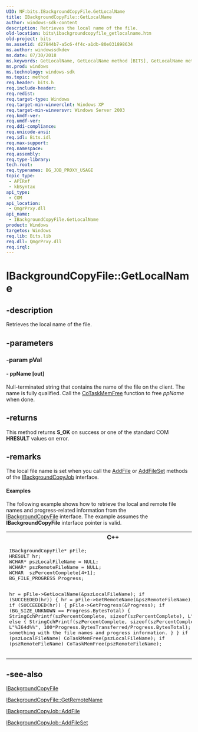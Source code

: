 ```yaml
---
UID: NF:bits.IBackgroundCopyFile.GetLocalName
title: IBackgroundCopyFile::GetLocalName
author: windows-sdk-content
description: Retrieves the local name of the file.
old-location: bits\ibackgroundcopyfile_getlocalname.htm
old-project: bits
ms.assetid: d27844b7-a5c6-4f4c-a1db-80e031898634
ms.author: windowssdkdev
ms.date: 07/30/2018
ms.keywords: GetLocalName, GetLocalName method [BITS], GetLocalName method [BITS],IBackgroundCopyFile interface, IBackgroundCopyFile interface [BITS],GetLocalName method, IBackgroundCopyFile.GetLocalName, IBackgroundCopyFile::GetLocalName, _drz_ibackgroundcopyfile_getlocalname, bits.ibackgroundcopyfile_getlocalname, bits/IBackgroundCopyFile::GetLocalName
ms.prod: windows
ms.technology: windows-sdk
ms.topic: method
req.header: bits.h
req.include-header: 
req.redist: 
req.target-type: Windows
req.target-min-winverclnt: Windows XP
req.target-min-winversvr: Windows Server 2003
req.kmdf-ver: 
req.umdf-ver: 
req.ddi-compliance: 
req.unicode-ansi: 
req.idl: Bits.idl
req.max-support: 
req.namespace: 
req.assembly: 
req.type-library: 
tech.root: 
req.typenames: BG_JOB_PROXY_USAGE
topic_type:
 - APIRef
 - kbSyntax
api_type:
 - COM
api_location:
 - QmgrPrxy.dll
api_name:
 - IBackgroundCopyFile.GetLocalName
product: Windows
targetos: Windows
req.lib: Bits.lib
req.dll: QmgrPrxy.dll
req.irql: 
---
```


# IBackgroundCopyFile::GetLocalName


## -description


Retrieves the local name of the file.


## -parameters




### -param pVal






#### - ppName [out]

Null-terminated string that contains the name of the file on the client. The name is fully qualified. Call the 
<a href="https://msdn.microsoft.com/en-us/library/windows/desktop/ms680722">CoTaskMemFree</a> function to free <i>ppName</i> when done.


## -returns



This method returns <b>S_OK</b> on success or one of the standard COM <b>HRESULT</b> values on error.




## -remarks



The local file name is set when you call the 
<a href="https://msdn.microsoft.com/0dada1d3-49b6-41af-b17f-612f27ea4d56">AddFile</a> or 
<a href="https://msdn.microsoft.com/fe2f9b47-0f0a-48ab-be0e-658307cfec5f">AddFileSet</a> methods of the 
<a href="https://msdn.microsoft.com/91dd1ae1-1740-4d95-a476-fc18aead1dc2">IBackgroundCopyJob</a> interface.


#### Examples

The following example shows how to retrieve the local and remote file names and progress-related information from the  
<a href="https://msdn.microsoft.com/fae9cf56-c211-445b-b962-9a9d7d67c59c">IBackgroundCopyFile</a> interface. The example assumes the 
<b>IBackgroundCopyFile</b> interface pointer is valid.

<div class="code"><span codelanguage="ManagedCPlusPlus"><table>
<tr>
<th>C++</th>
</tr>
<tr>
<td>
<pre>IBackgroundCopyFile* pFile;
HRESULT hr;
WCHAR* pszLocalFileName = NULL;
WCHAR* pszRemoteFileName = NULL;
WCHAR  szPercentComplete[4+1];
BG_FILE_PROGRESS Progress;

hr = pFile-&gt;GetLocalName(&amp;pszLocalFileName);
if (SUCCEEDED(hr))
{
  hr = pFile-&gt;GetRemoteName(&amp;pszRemoteFileName);
  if (SUCCEEDED(hr))
  {
    pFile-&gt;GetProgress(&amp;Progress);
    if (BG_SIZE_UNKNOWN == Progress.BytesTotal) 
    {
      StringCchPrintf(szPercentComplete, sizeof(szPercentComplete), L"0%%");
    } 
    else 
    {
      StringCchPrintf(szPercentComplete, sizeof(szPercentComplete), L"%I64d%%", 
          100*Progress.BytesTransferred/Progress.BytesTotal); 
    }
    //Do something with the file names and progress information.
  }
}
if (pszLocalFileName)
  CoTaskMemFree(pszLocalFileName);
if (pszRemoteFileName)
  CoTaskMemFree(pszRemoteFileName);</pre>
</td>
</tr>
</table></span></div>



## -see-also




<a href="https://msdn.microsoft.com/fae9cf56-c211-445b-b962-9a9d7d67c59c">IBackgroundCopyFile</a>



<a href="https://msdn.microsoft.com/b6b1b1dc-776e-4369-bd39-d159e4edfe38">IBackgroundCopyFile::GetRemoteName</a>



<a href="https://msdn.microsoft.com/0dada1d3-49b6-41af-b17f-612f27ea4d56">IBackgroundCopyJob::AddFile</a>



<a href="https://msdn.microsoft.com/fe2f9b47-0f0a-48ab-be0e-658307cfec5f">IBackgroundCopyJob::AddFileSet</a>
 

 

